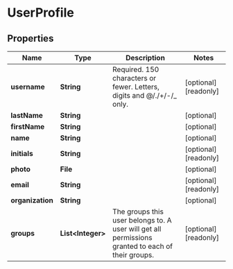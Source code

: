 

# UserProfile


## Properties

Name | Type | Description | Notes
------------ | ------------- | ------------- | -------------
**username** | **String** | Required. 150 characters or fewer. Letters, digits and @/./+/-/_ only. |  [optional] [readonly]
**lastName** | **String** |  |  [optional]
**firstName** | **String** |  |  [optional]
**name** | **String** |  |  [optional]
**initials** | **String** |  |  [optional] [readonly]
**photo** | **File** |  |  [optional]
**email** | **String** |  |  [optional] [readonly]
**organization** | **String** |  |  [optional]
**groups** | **List&lt;Integer&gt;** | The groups this user belongs to. A user will get all permissions granted to each of their groups. |  [optional] [readonly]



